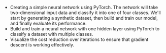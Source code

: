 - Creating a simple neural network using PyTorch. The network will take two-dimensional input data and classify it into one of four classes. We'll start by generating a synthetic dataset, then build and train our model, and finally evaluate its performance.
- Build and train a neural network with one hidden layer using PyTorch to classify a dataset with multiple classes. 
- Visualize the cost reduction over iterations to ensure that gradient descent is working effectively.
